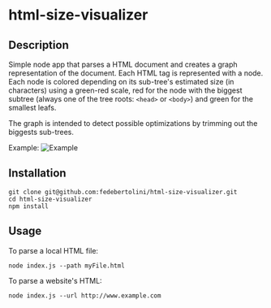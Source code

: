 # html-size-visualizer

## Description
Simple node app that parses a HTML document and creates a graph representation of the document.
Each HTML tag is represented with a node. Each node is colored depending on its sub-tree's
estimated size (in characters) using a green-red scale, red for the node with the biggest
subtree (always one of the tree roots: `<head>` or `<body>`) and green for the smallest leafs.

The graph is intended to detect possible optimizations by trimming out the biggests
sub-trees.

Example:
![Example](https://i.imgur.com/0q7RfhC.png)

## Installation
```
git clone git@github.com:fedebertolini/html-size-visualizer.git
cd html-size-visualizer
npm install
```

## Usage
To parse a local HTML file:
```
node index.js --path myFile.html
```

To parse a website's HTML:
```
node index.js --url http://www.example.com
```

